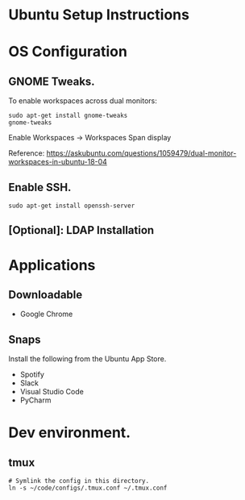 # Ubuntu Setup Instructions

# OS Configuration

## GNOME Tweaks.

To enable workspaces across dual monitors:

```
sudo apt-get install gnome-tweaks
gnome-tweaks
```

Enable Workspaces -> Workspaces Span display

Reference: https://askubuntu.com/questions/1059479/dual-monitor-workspaces-in-ubuntu-18-04


## Enable SSH.
```
sudo apt-get install openssh-server
```

## [Optional]: LDAP Installation

# Applications

## Downloadable

* Google Chrome

## Snaps

Install the following from the Ubuntu App Store.

* Spotify
* Slack
* Visual Studio Code
* PyCharm

# Dev environment.

## tmux
```
# Symlink the config in this directory.
ln -s ~/code/configs/.tmux.conf ~/.tmux.conf
```